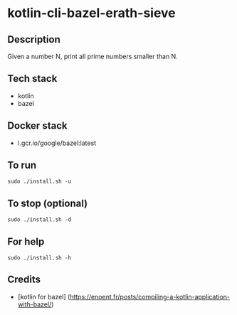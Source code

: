 # kotlin-cli-bazel-erath-sieve

## Description
Given a number N, print all prime numbers smaller than N.

## Tech stack
- kotlin
- bazel

## Docker stack
- l.gcr.io/google/bazel:latest

## To run
`sudo ./install.sh -u`

## To stop (optional)
`sudo ./install.sh -d`

## For help
`sudo ./install.sh -h`

## Credits
- [kotlin for bazel] (https://enoent.fr/posts/compiling-a-kotlin-application-with-bazel/)
